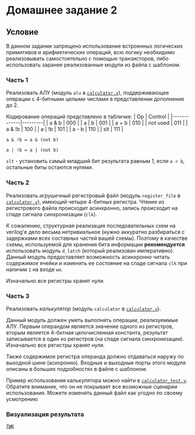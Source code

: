 # Домашнее задание 2

## Условие

В данном задании запрещено использование встроенных логических примитивов и арифметических операций,
всю логику необхидимо реализовывать самостоятельно с помощью транзисторов, либо использовать заранее реализованные модули из
файла с шаблоном.

### Часть 1

Реализовать АЛУ (модуль `alu` в [`calculator.v`](calculator.v)),
поддерживающее операции с 4-битными целыми числами в представлении дополнение до 2.

Кодирование операций представлено в табличке:
| Op          | Control |
|-------------|---------|
| a & b       | 000     |
| a &#124; b  | 001     |
| a + b       | 010     |
| not used    | 011     |
| a & !b      | 100     |
| a &#124; !b | 101     |
| a - b       | 110     |
| slt         | 111     |


`a & !b = a & (not b)`

`a | !b = a | (not b)`

`slt` - установить самый младший бит результата равным 1, если `a < b`, остальные биты остаются нулями.

### Часть 2

Реализовать _игрушечный_ регистровый файл (модуль `register_file` в [`calculator.v`](calculator.v)),
имеющий четыре 4-битных регистра. Чтение из регистрового файла происходит асинхронно,
запись происходит на спаде сигнала синхронизации (`clk`).

К сожалению, структурная реализация последовательных схем на verilog'е дело весьма нетривиальное
(нужно аккуратно разбираться с задержками всех составных частей вашей схемы). Поэтому
в качестве схемы, используемой для хранения бита информации __рекомендуется__ использовать модуль
`d_latch` (который реализован императивно). Данный модуль предоставляет возможность асинхронно
читать содержимое ячейки и изменять ее состояние на спаде сигнала `clk` при наличии `1` на входе
`we`.

Изначально все регистры хранят нули.

### Часть 3

Реализовать _калькулятор_ (модуль `calculator` в [`calculator.v`](calculator.v)).

Данный модуль должен уметь выполнять операции, реализуеммые АЛУ. Первым операндом является
значение одного из регистров, вторым является 4-битная целочисленная константа,
результат записывается в один из регистров (на спаде сигнала синхронизации).
Изначально все регистры хранят нули.

Также содержимое регистра операнда должно отдаваться наружу по выходной шине (асихронно).
Входные и выходные порты этого модуля описаны в больших подробностях в файле с шаблоном.

Пример использования калькулятора можно найти в [`calculator_test.v`](./calculator_test.v).
Обратите внимание, что он не покрывает все возможные сценарии использования. Можете изменять
данный файл как угодно по своему усмотрению


### Визуализация результата
[`ТЫК`](http://digitaljs.tilk.eu/#86eb992967034fb2c1e36ccc8911139c914abce816a6ba01ada15970746b9a0a)